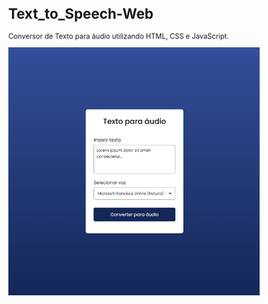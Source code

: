 # Text_to_Speech-Web
Conversor de Texto para áudio utilizando HTML, CSS e JavaScript.

![screenshot](screenshot.png)
